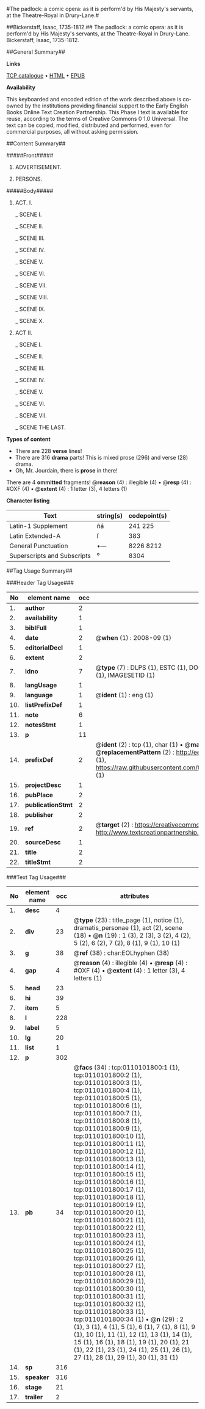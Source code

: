 #The padlock: a comic opera: as it is perform'd by His Majesty's servants, at the Theatre-Royal in Drury-Lane.#

##Bickerstaff, Isaac, 1735-1812.##
The padlock: a comic opera: as it is perform'd by His Majesty's servants, at the Theatre-Royal in Drury-Lane.
Bickerstaff, Isaac, 1735-1812.

##General Summary##

**Links**

[TCP catalogue](http://www.ota.ox.ac.uk/tcp/)  • 
[HTML](http://tei.it.ox.ac.uk/tcp/Texts-HTML/free/004/004789151.html)  • 
[EPUB](http://tei.it.ox.ac.uk/tcp/Texts-EPUB/free/004/004789151.epub)

**Availability**

This keyboarded and encoded edition of the
	       work described above is co-owned by the institutions
	       providing financial support to the Early English Books
	       Online Text Creation Partnership. This Phase I text is
	       available for reuse, according to the terms of Creative
	       Commons 0 1.0 Universal. The text can be copied,
	       modified, distributed and performed, even for
	       commercial purposes, all without asking permission.


##Content Summary##

#####Front#####

1. ADVERTISEMENT.

1. PERSONS.

#####Body#####

1. ACT. I.

    _ SCENE I.

    _ SCENE II.

    _ SCENE III.

    _ SCENE IV.

    _ SCENE V.

    _ SCENE VI.

    _ SCENE VII.

    _ SCENE VIII.

    _ SCENE IX.

    _ SCENE X.

1. ACT II.

    _ SCENE I.

    _ SCENE II.

    _ SCENE III.

    _ SCENE IV.

    _ SCENE V.

    _ SCENE VI.

    _ SCENE VII.

    _ SCENE THE LAST.

**Types of content**

  * There are 228 **verse** lines!
  * There are 316 **drama** parts! This is mixed prose (296) and verse (28) drama.
  * Oh, Mr. Jourdain, there is **prose** in there!

There are 4 **ommitted** fragments! 
 @__reason__ (4) : illegible (4)  •  @__resp__ (4) : #OXF (4)  •  @__extent__ (4) : 1 letter (3), 4 letters (1)

**Character listing**


|Text|string(s)|codepoint(s)|
|---|---|---|
|Latin-1 Supplement|ñá|241 225|
|Latin Extended-A|ſ|383|
|General Punctuation|•—|8226 8212|
|Superscripts             and Subscripts|⁰|8304|

##Tag Usage Summary##

###Header Tag Usage###

|No|element name|occ|attributes|
|---|---|---|---|
|1.|__author__|2||
|2.|__availability__|1||
|3.|__biblFull__|1||
|4.|__date__|2| @__when__ (1) : 2008-09 (1)|
|5.|__editorialDecl__|1||
|6.|__extent__|2||
|7.|__idno__|7| @__type__ (7) : DLPS (1), ESTC (1), DOCNO (1), TCP (1), GALEDOCNO (1), CONTENTSET (1), IMAGESETID (1)|
|8.|__langUsage__|1||
|9.|__language__|1| @__ident__ (1) : eng (1)|
|10.|__listPrefixDef__|1||
|11.|__note__|6||
|12.|__notesStmt__|1||
|13.|__p__|11||
|14.|__prefixDef__|2| @__ident__ (2) : tcp (1), char (1)  •  @__matchPattern__ (2) : ([0-9\-]+):([0-9IVX]+) (1), (.+) (1)  •  @__replacementPattern__ (2) : http://eebo.chadwyck.com/downloadtiff?vid=$1&page=$2 (1), https://raw.githubusercontent.com/textcreationpartnership/Texts/master/tcpchars.xml#$1 (1)|
|15.|__projectDesc__|1||
|16.|__pubPlace__|2||
|17.|__publicationStmt__|2||
|18.|__publisher__|2||
|19.|__ref__|2| @__target__ (2) : https://creativecommons.org/publicdomain/zero/1.0/ (1), http://www.textcreationpartnership.org/docs/. (1)|
|20.|__sourceDesc__|1||
|21.|__title__|2||
|22.|__titleStmt__|2||


###Text Tag Usage###

|No|element name|occ|attributes|
|---|---|---|---|
|1.|__desc__|4||
|2.|__div__|23| @__type__ (23) : title_page (1), notice (1), dramatis_personae (1), act (2), scene (18)  •  @__n__ (19) : 1 (3), 2 (3), 3 (2), 4 (2), 5 (2), 6 (2), 7 (2), 8 (1), 9 (1), 10 (1)|
|3.|__g__|38| @__ref__ (38) : char:EOLhyphen (38)|
|4.|__gap__|4| @__reason__ (4) : illegible (4)  •  @__resp__ (4) : #OXF (4)  •  @__extent__ (4) : 1 letter (3), 4 letters (1)|
|5.|__head__|23||
|6.|__hi__|39||
|7.|__item__|5||
|8.|__l__|228||
|9.|__label__|5||
|10.|__lg__|20||
|11.|__list__|1||
|12.|__p__|302||
|13.|__pb__|34| @__facs__ (34) : tcp:0110101800:1 (1), tcp:0110101800:2 (1), tcp:0110101800:3 (1), tcp:0110101800:4 (1), tcp:0110101800:5 (1), tcp:0110101800:6 (1), tcp:0110101800:7 (1), tcp:0110101800:8 (1), tcp:0110101800:9 (1), tcp:0110101800:10 (1), tcp:0110101800:11 (1), tcp:0110101800:12 (1), tcp:0110101800:13 (1), tcp:0110101800:14 (1), tcp:0110101800:15 (1), tcp:0110101800:16 (1), tcp:0110101800:17 (1), tcp:0110101800:18 (1), tcp:0110101800:19 (1), tcp:0110101800:20 (1), tcp:0110101800:21 (1), tcp:0110101800:22 (1), tcp:0110101800:23 (1), tcp:0110101800:24 (1), tcp:0110101800:25 (1), tcp:0110101800:26 (1), tcp:0110101800:27 (1), tcp:0110101800:28 (1), tcp:0110101800:29 (1), tcp:0110101800:30 (1), tcp:0110101800:31 (1), tcp:0110101800:32 (1), tcp:0110101800:33 (1), tcp:0110101800:34 (1)  •  @__n__ (29) : 2 (1), 3 (1), 4 (1), 5 (1), 6 (1), 7 (1), 8 (1), 9 (1), 10 (1), 11 (1), 12 (1), 13 (1), 14 (1), 15 (1), 16 (1), 18 (1), 19 (1), 20 (1), 21 (1), 22 (1), 23 (1), 24 (1), 25 (1), 26 (1), 27 (1), 28 (1), 29 (1), 30 (1), 31 (1)|
|14.|__sp__|316||
|15.|__speaker__|316||
|16.|__stage__|21||
|17.|__trailer__|2||
